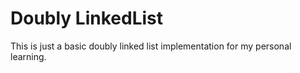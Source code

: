 # Doubly LinkedList

This is just a basic doubly linked list implementation for my personal learning.
